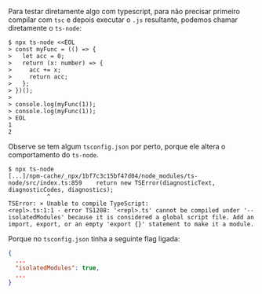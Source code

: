 Para testar diretamente algo com typescript, para não precisar primeiro compilar com `tsc` e depois executar o `.js` resultante,
podemos chamar diretamente o `ts-node`:

```
$ npx ts-node <<EOL
> const myFunc = (() => {
>   let acc = 0;
>   return (x: number) => {
>     acc += x;
>     return acc;
>   };
> })();
> 
> console.log(myFunc(1));
> console.log(myFunc(1));
> EOL
1
2
```

Observe se tem algum `tsconfig.json` por perto, porque ele altera o comportamento do `ts-node`.

```
$ npx ts-node
[...]/npm-cache/_npx/1bf7c3c15bf47d04/node_modules/ts-node/src/index.ts:859    return new TSError(diagnosticText, diagnosticCodes, diagnostics);
           ^
TSError: ⨯ Unable to compile TypeScript:
<repl>.ts:1:1 - error TS1208: '<repl>.ts' cannot be compiled under '--isolatedModules' because it is considered a global script file. Add an import, export, or an empty 'export {}' statement to make it a module.
```

Porque no `tsconfig.json` tinha a seguinte flag ligada:

```json
{
  ...
  "isolatedModules": true,
  ...
}
```
